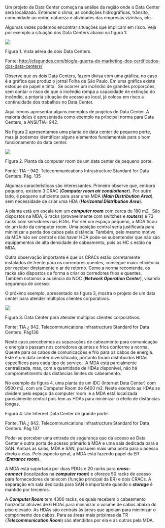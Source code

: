 Um projeto de Data Center começa na análise da região onde o Data Center será localizado. Entender o clima, as condições hidrográficas, trânsito, comunidade ao redor, natureza e atividades das empresas vizinhas, etc.

Algumas vezes podemos encontrar situações que implicam em risco. Veja por exemplo a situação dos Data Centers abaixo na figura 1:

[![](https://img.uninove.br/static/0/0/0/0/0/0/0/2/7/2/5/272592/15048.jpg)](https://img.uninove.br/static/0/0/0/0/0/0/0/2/7/2/5/272592/15048.jpg)

Figura 1. Vista aérea de dois Data Centers.

Fonte: http://efagundes.com/blog/a-guerra-do-marketing-dos-certificados-dos-data-centers/

Observe que os dois Data Centers, fazem divisa com uma gráfica, no caso é a gráfica que produz o jornal Folha de São Paulo. Em uma gráfica existe estoque de papel e tinta.  Se ocorrer um incêndio de grandes proporções, sem contar o risco de que o incêndio rompa a capacidade de extinção do incêndio, a própria situação de acesso ao local, já coloca em risco a continuidade dos trabalhos no Data Center.

Aqui iremos apresentar alguns exemplos de projetos de Data Center. A maioria deles é apresentada como exemplo na principal norma para Data Centers, a ANSI/TIA- 942.

Na figura 2 apresentamos uma planta de data center de pequeno porte, mas já podemos identificar alguns elementos fundamentais para o bom funcionamento do data center.

[![](https://img.uninove.br/static/0/0/0/0/0/0/0/2/6/8/2/268297/15049.jpg)](https://img.uninove.br/static/0/0/0/0/0/0/0/2/6/8/2/268297/15049.jpg)

Figura 2. Planta da computer room de um data center de pequeno porte.

Fonte: TIA - 942. Telecommunications Infrastructure Standard for Data Centers. Pág. 135

Algumas características são interessantes. Primeiro observe que, embora pequeno, existem 3 CRAC (_**Computer room air condiotioner**_). Por outro lado, é pequeno suficiente para usar uma MDA (_**Main Distribution Area**_), sem necessidade de criar uma HDA (_**Horizontal Distribution Area**_).

A planta está em escala tem um _**computer room**_ com cerca de 180 m2.  São dispostos na MDA, 6 racks (provavelmente com switches e _**routers**_) e 73 racks com servidores nas EDAs. Por ser um espaço pequeno, a MDA ficou de um lado da computer room. Uma posição central seria justificada para minimizar a perda dos cabos pela distância. Também, pelo mesmo motivo da MDA não ser central e não haver HDA pode-se subentender que não são equipamentos de alta densidade de cabeamento, pois os HC s estão na MDA.

Outra observação importante é que os CRACs estão corretamente instalados de frente para os corredores quentes, consegue maior eficiência por receber diretamente o ar de retorno. Como a norma recomenda, os racks são dispostos de forma a criar os corredores frios e quentes. Também notamos a ausência do NOC (_**Network Operation Center**_), visando segurança de acesso.

O próximo exemplo, apresentado na figura 3, mostra o projeto de um data center para atender múltiplos clientes corporativos.

[![](https://img.uninove.br/static/0/0/0/0/0/0/0/2/6/8/3/268398/15050.jpg)](https://img.uninove.br/static/0/0/0/0/0/0/0/2/6/8/3/268398/15050.jpg)

Figura 3. Data Center para atender múltiplos clientes corporativos.

Fonte: TIA ¿ 942. Telecommunications Infrastructure Standard for Data Centers. Pág136

Neste caso percebemos as separações de cabeamento para comunicação e energia e passam nos corredores quentes e frios conforme a norma. Quente para os cabos de comunicações e frio para os cabos de energia. Este é um data center diversificado, portanto foram distribuídos HDAs específicos para cada tipo de serviço.  A MDA está parcialmente centralizada, mas, com a quantidade de HDAs disponível, não há comprometimento das distâncias limites do cabeamento.

No exemplo da figura 4, uma planta de um IDC (Internet Data Center) com 9500 m2, com um Computer Room de 6400 m2. Neste exemplo as HDAs se dividem pelo espaço da computer room  e a MDA está localizada parcialmente central pois tem as HDAs para minimizar o efeito de distâncias longas.

Figura 4. Um Internet Data Center de grande porte.

Fonte: TIA ¿ 942. Telecommunications Infrastructure Standard for Data Centers. Pág 137

Pode-se perceber uma entrada de segurança que dá acesso ao Data Center e outra porta de acesso primário à MDA e uma sala dedicada para a SAN. Ambas as salas, MDA e SAN, possuem mais uma porta para o acesso direto a elas. Pelo aspecto geral, a MDA está fazendo papel da ER (_**Entrance room**_).

A MDA está suportada por duas PDUs e 20 racks para _**cross-connect**_ (localizados na _**computer room**_) e oferece 50 racks de acesso para fornecedores de telecom (função principal da ER) e dois CRACs. A separação em sala dedicada para SAN é importante quando o _**storage**_ é mantido por terceiros.

A _**Computer Room**_ tem 4300 racks, os quais recebem o cabeamento horizontal através de 6 HDAs para minimizar o volume de cabos abaixo do piso elevado. As HDAs são centrais às áreas que apoiam para minimizar o comprimento dos cabos. Para as áreas mais próximas da TR (_**Telecommunication Room**_) são atendidos por ela e as outras pela MDA.